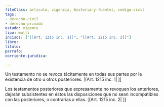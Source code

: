 ```yaml
---
fileClass: articulo, vigencia, historia-y-fuentes, codigo-civil
tags:
- derecho-civil
- derecho-privado
estado: vigente
tipo: multi
incisos: ["[[Art. 1215 inc. 1]]", "[[Art. 1215 inc. 2]]"]
libro:
titulo:
parrafo:
corriente-juridica:

---
```

Un testamento no se revoca tácitamente en todas sus partes por la existencia de otro u otros posteriores. [[Art. 1215 inc. 1| ]]

Los testamentos posteriores que expresamente no revoquen los anteriores, dejarán subsistentes en éstos las disposiciones que no sean incompatibles con las posteriores, o contrarias a ellas. [[Art. 1215 inc. 2| ]]